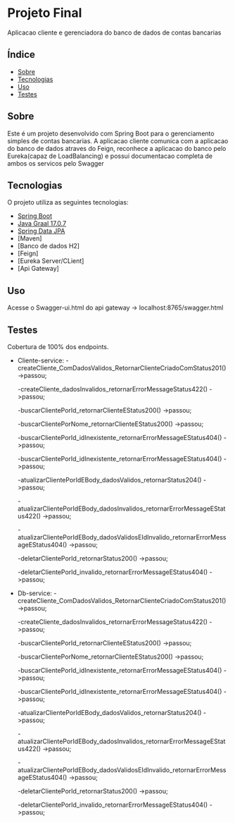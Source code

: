 # Projeto Final

Aplicacao cliente e gerenciadora do banco de dados de contas bancarias

## Índice

- [Sobre](#sobre)
- [Tecnologias](#tecnologias)
- [Uso](#uso)
- [Testes](#testes)

## Sobre

Este é um projeto desenvolvido com Spring Boot para o gerenciamento simples de contas bancarias. A aplicacao cliente comunica com a aplicacao do banco de dados atraves do Feign, reconhece
a aplicacao do banco pelo Eureka(capaz de LoadBalancing) e possui documentacao completa de ambos os servicos pelo Swagger

## Tecnologias

O projeto utiliza as seguintes tecnologias:

- [Spring Boot](https://spring.io/projects/spring-boot)
- [Java Graal 17.0.7](https://www.oracle.com/java/technologies/javase/graalvm-jdk17-archive-downloads.html)
- [Spring Data JPA](https://spring.io/projects/spring-data-jpa)
- [Maven]
- [Banco de dados H2]
- [Feign]
- [Eureka Server/CLient]
- [Api Gateway]
  
## Uso
Acesse o Swagger-ui.html do api gateway -> localhost:8765/swagger.html

## Testes
Cobertura de 100% dos endpoints.
- Cliente-service:
  -createCliente_ComDadosValidos_RetornarClienteCriadoComStatus201() ->passou;
  
  -createCliente_dadosInvalidos_retornarErrorMessageStatus422() ->passou;
  
  -buscarClientePorId_retornarClienteEStatus200() ->passou;
  
  -buscarClientePorNome_retornarClienteEStatus200() ->passou;
  
  -buscarClientePorId_idInexistente_retornarErrorMessageEStatus404() ->passou;
  
  -buscarClientePorId_idInexistente_retornarErrorMessageEStatus404() ->passou;
  
  -atualizarClientePorIdEBody_dadosValidos_retornarStatus204() ->passou;
  
  -atualizarClientePorIdEBody_dadosInvalidos_retornarErrorMessageEStatus422() ->passou;
  
  -atualizarClientePorIdEBody_dadosValidosEIdInvalido_retornarErrorMessageEStatus404() ->passou;
  
  -deletarClientePorId_retornarStatus200() ->passou;
  
  -deletarClientePorId_invalido_retornarErrorMessageEStatus404() ->passou;
  
- Db-service:
  -createCliente_ComDadosValidos_RetornarClienteCriadoComStatus201() ->passou;
  
  -createCliente_dadosInvalidos_retornarErrorMessageStatus422() ->passou;
  
  -buscarClientePorId_retornarClienteEStatus200() ->passou;
  
  -buscarClientePorNome_retornarClienteEStatus200() ->passou;
  
  -buscarClientePorId_idInexistente_retornarErrorMessageEStatus404() ->passou;
  
  -buscarClientePorId_idInexistente_retornarErrorMessageEStatus404() ->passou;
  
  -atualizarClientePorIdEBody_dadosValidos_retornarStatus204() ->passou;
  
  -atualizarClientePorIdEBody_dadosInvalidos_retornarErrorMessageEStatus422() ->passou;
  
  -atualizarClientePorIdEBody_dadosValidosEIdInvalido_retornarErrorMessageEStatus404() ->passou;
  
  -deletarClientePorId_retornarStatus200() ->passou;
  
  -deletarClientePorId_invalido_retornarErrorMessageEStatus404() ->passou;
  

